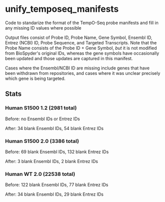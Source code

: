# unify_temposeq_manifests
Code to standarize the format of the TempO-Seq probe manifests and fill in any missing ID values where possible

Output files consist of Probe ID, Probe Name, Gene Symbol, Ensembl ID, Entrez (NCBI) ID, Probe Sequence, and Targeted Transcripts.
Note that the Probe Name consists of the Probe ID + Gene Symbol, *but* it is not modified from BioSpyder's original IDs, whereas the gene symbols have occasionally been updated and those updates are captured in this manifest.

Cases where the Ensembl/NCBI ID are missing include genes that have been withdrawn from repositories, and cases where it was unclear precisely which gene is being targeted.


## Stats

### Human S1500 1.2 (2981 total)

Before: no Ensembl IDs or Entrez IDs

After: 34 blank Ensembl IDs, 54 blank Entrez IDs

### Human S1500 2.0 (3386 total)

Before: 69 blank Ensembl IDs, 132 blank Entrez IDs

After: 3 blank Ensembl IDs, 2 blank Entrez IDs

### Human WT 2.0 (22538 total)

Before: 122 blank Ensembl IDs, 77 blank Entrez IDs

After: 34 blank Ensembl IDs, 29 blank Entrez IDs

